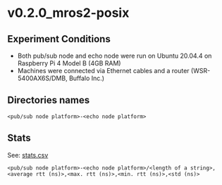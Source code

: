 # v0.2.0_mros2-posix

## Experiment Conditions

- Both pub/sub node and echo node were run on Ubuntu 20.04.4 on Raspberry Pi 4 Model B (4GB RAM)
- Machines were connected via Ethernet cables and a router (WSR-5400AX6S/DMB, Buffalo Inc.)

## Directories names

`<pub/sub node platform>-<echo node platform>`

## Stats

See: [stats.csv](./stats.csv)
```csv
<pub/sub node platform>-<echo node platform>/<length of a string>,<average rtt (ns)>,<max. rtt (ns)>,<min. rtt (ns)>,<std (ns)>
```

